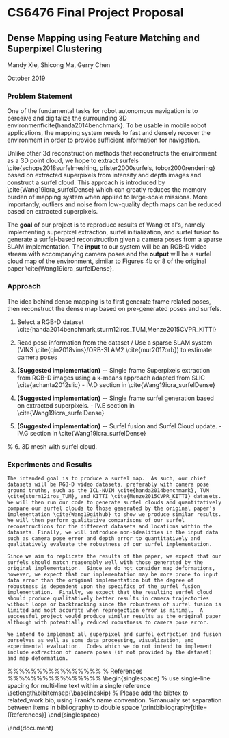 # CS6476 Final Project Proposal
## Dense Mapping using Feature Matching and Superpixel Clustering

Mandy Xie, Shicong Ma, Gerry Chen

October 2019

### Problem Statement
One of the fundamental tasks for robot autonomous navigation is to perceive and digitalize the surrounding 3D environment\cite{handa2014benchmark}. To be usable in mobile robot applications, the mapping system needs to fast and densely recover the environment in order to provide sufficient information for navigation.

Unlike other 3d reconstruction methods that reconstructs the environment as a 3D point cloud, we hope to extract surfels \cite{schops2018surfelmeshing, pfister2000surfels, tobor2000rendering} based on extracted superpixels from intensity and depth images and construct a surfel cloud. This approach is introduced by \cite{Wang19icra_surfelDense} which can greatly reduces the memory burden of mapping system when applied to large-scale missions. More importantly, outliers and noise from low-quality depth maps can be reduced based on extracted superpixels.

The **goal** of our project is to reproduce results of Wang et al's, namely implementing superpixel extraction, surfel initialization, and surfel fusion to generate a surfel-based reconstruction given a camera poses from a sparse SLAM implementation.  The **input** to our system will be an RGB-D video stream with accompanying camera poses and the **output** will be a surfel cloud map of the environment, similar to Figures 4b or 8 of the original paper \cite{Wang19icra_surfelDense}.

### Approach

The idea behind dense mapping is to first generate frame related poses, then reconstruct the dense map based on pre-generated poses and surfels.

1. Select a RGB-D dataset \cite{handa2014benchmark,sturm12iros_TUM,Menze2015CVPR_KITTI}

2. Read pose information from the dataset / Use a sparse SLAM system (VINS \cite{qin2018vins}/ORB-SLAM2 \cite{mur2017orb}) to
estimate camera poses

3. **(Suggested implementation)** -- Single frame Superpixels extraction from RGB-D images using a k-means approach adapted from SLIC \cite{achanta2012slic} - IV.D section in \cite{Wang19icra_surfelDense}

4. **(Suggested implementation)** -- Single frame surfel generation based on extracted superpixels. - IV.E section in \cite{Wang19icra_surfelDense}

5. **(Suggested implementation)** --  Surfel fusion and Surfel Cloud update. - IV.G section in \cite{Wang19icra_surfelDense}

% 6. 3D mesh with surfel cloud.


### Experiments and Results

    The intended goal is to produce a surfel map.  As such, our chief datasets will be RGB-D video datasets, preferably with camera pose ground truths, such as the ICL-NUIM \cite{handa2014benchmark}, TUM \cite{sturm12iros_TUM}, and KITTI \cite{Menze2015CVPR_KITTI} datasets.  We will then run our code to generate surfel clouds and quantitatively compare our surfel clouds to those generated by the original paper's implementation \cite{Wang19github} to show we produce similar results.  We will then perform qualitative comparisons of our surfel reconstructions for the different datasets and locations within the datasets. Finally, we will introduce non-idealities in the input data such as camera pose error and depth error to quantitatively and qualitatively evaluate the robustness of our surfel implementation.
    
    Since we aim to replicate the results of the paper, we expect that our surfels should match reasonably well with those generated by the original implementation.  Since we do not consider map deformations, however, we expect that our implementation may be more prone to input data error than the original implementation but the degree of robustness is dependent upon the specifics of the surfel fusion implementation.  Finally, we expect that the resulting surfel cloud should produce qualitatively better results in camera trajectories without loops or backtracking since the robustness of surfel fusion is limited and most accurate when reprojection error is minimal.  A successful project would produce similar results as the original paper although with potentially reduced robustness to camera pose error.
    
    We intend to implement all superpixel and surfel extraction and fusion ourselves as well as some data processing, visualization, and experimental evaluation.  Codes which we do not intend to implement include extraction of camera poses (if not provided by the dataset) and map deformation.
    

%%%%%%%%%%%%%%%%
% References
%%%%%%%%%%%%%%%%
\begin{singlespace}  % use single-line spacing for multi-line text within a single reference
	\setlength\bibitemsep{\baselineskip} 
	% Please add the bibtex to related_work.bib, using Frank's name convention.
	%manually set separation between items in bibliography to double space
	\printbibliography[title={References}]
\end{singlespace}

\end{document}
